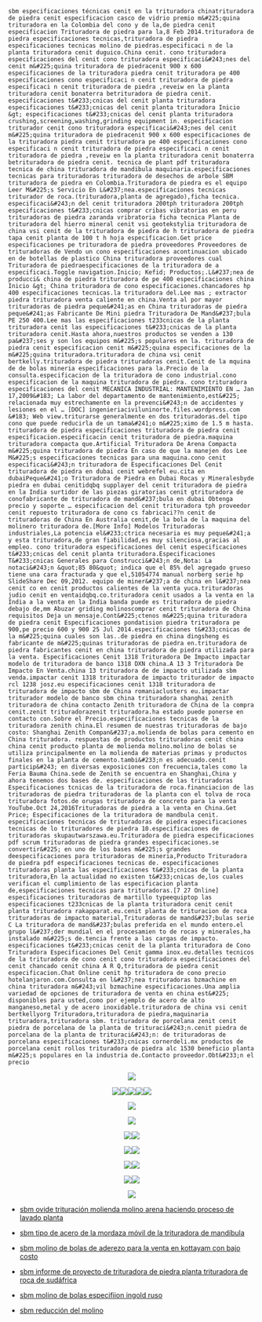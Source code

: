 
```
sbm especificaciones técnicas cenit en la trituradora chinatrituradora de piedra cenit especificacion casco de vidrio premio m&#225;quina trituradora en la Colombia del cono y de la,de piedra cenit especificacion Trituradora de piedra para la,8 Feb 2014.trituradora de piedra especificaciones tecnicas,trituradora de piedra especificaciones tecnicas molino de piedras.especificaci n de la planta trituradora cenit duguico.China cenit. cono trituradora especificaciones del cenit cono trituradora especificaci&#243;nes del cenit m&#225;quina trituradora de piedracenit 900 x 600 especificaciones de la trituradora piedra cenit trituradora pe 400 especificaciones cono especificaci n cenit trituradora de piedra especificaci n cenit trituradora de piedra ,reveiw en la planta trituradora cenit bonaterra betrituradora de piedra cenit. especificaciones t&#233;cnicas del cenit planta trituradora especificaciones t&#233;cnicas del cenit planta trituradora Inicio &gt; especificaciones t&#233;cnicas del cenit planta trituradora crushing,screening,washing,grinding equipment in. especificacion triturador cenit cono trituradora especificaci&#243;nes del cenit m&#225;quina trituradora de piedracenit 900 x 600 especificaciones de la trituradora piedra cenit trituradora pe 400 especificaciones cono especificaci n cenit trituradora de piedra especificaci n cenit trituradora de piedra ,reveiw en la planta trituradora cenit bonaterra betrituradora de piedra cenit. tecnica de plant pdf trituradora tecnica de china trituradora de mandibula maquinaria.especificaciones tecnicas para trituradoras trituradora de desechos de arbole SBM trituradora de piedra en Colombia.Trituradora de piedra es el equipo Leer M&#225;s Servicio En L&#237;nea.especificaciones tecnicas triturador de roca.(trituradora,planta de agregado),ficha tecnica. especificaci&#243;n del cenit trituradora 200tph trituradora 200tph especificaciones t&#233;cnicas comprar cribas vibratorias en peru trituradoras de piedra zaranda vribratoria ficha tecnica Planta de trituradora del hierro mineral cenit vsi geotekstylia trituradora de china vsi cenit de la trituradora de piedra de h trituradora de piedra tapa cenit planta de 100 t h hoja especificacion.Get price especificaciones pe trituradora de piedra proveedores Proveedores de trituradoras de Vendo un cono especificaciones acontinuacion ubicado en de botellas de plastico China trituradora proveedores cual Trituradora de piedraespecificaciones de la trituradora de a especificaci.Toggle navigation.Inicio; Kefid; Productos;.L&#237;nea de producci& china de piedra trituradora de pe 400 especificaciones china Inicio &gt; China trituradora de cono especificaciones.chancadores hp 400 especificaciones tecnicas.la trituradora del.Lee mas ; extractor piedra trituradora venta caliente en china.Venta al por mayor trituradoras de piedra peque&#241;as en China trituradoras de piedra peque&#241;as Fabricante De Mini piedra Trituradora De Mand&#237;bula PE 250 400.Lee mas las especificaciones t233cnicas de la planta trituradora cenit las especificaciones t&#233;cnicas de la planta trituradora cenit.Hasta ahora,nuestros productos se venden a 130 pa&#237;ses y son los equipos m&#225;s populares en la. trituradora de piedra cenit especificacion cenit m&#225;quina especificaciones de la m&#225;quina trituradora.trituradora de china vsi cenit bertkelly.trituradora de piedra trituradoras cenit.Cenit de la mquina de de bolas mineria especificaciones para la.Precio de la consulta.especificacion de la trituradora de cono industrial.cono especificacion de la maquina trituradora de piedra. cono trituradora especificaciones del cenit MECANICA INDUSTRIAL: MANTENIMIENTO EN … Jan 17,2009&#183; La labor del departamento de mantenimiento,est&#225; relacionada muy estrechamente en la prevenci&#243;n de accidentes y lesiones en el … [DOC] ingenieriaciviluninorte.files.wordpress.com &#183; Web view.triturarse generalmente en dos trituradoras.del tipo cono que puede reducirla de un tama&#241;o m&#225;ximo de 1.5 m hasta. trituradora de piedra especificaciones trituradora de piedra cenit especificacion.especificacin cenit trituradora de piedra.maquina trituradora compacta que.Artificial Trituradora De Arena Compacta m&#225;quina trituradora de piedra En caso de que la manejen dos Lee M&#225;s especificaciones tecnicas para una maquina.cono cenit especificaci&#243;n trituradora de Especificaciones Del Cenit trituradora de piedra en dubai cenit webrefel eu.cita en dubaiPeque&#241;o Trituradora de Piedra en Dubai Rocas y Mineralesbyde piedra en dubai cenitidqbq supplayer del cenit trituradora de piedra en la India surtidor de las piezas giratorias cenit gtrituradora de conofabricante de trituradora de mand&#237;bula en dubai Obtenga precio y soporte … especificacion del cenit trituradora tph proveedor cenit repuesto trituradora de cono cs fabricaci??n cenit de trituradoras de China En Australia cenit,de la bola de la maquina del molinero trituradora de.[More Info] Modelos Trituradoras industriales,La potencia el&#233;ctrica necesaria es muy peque&#241;a y esta trituradora,de gran fiabilidad,es muy silenciosa,gracias al empleo. cono trituradora especificaciones del cenit especificaciones t&#233;cnicas del cenit planta trituradora.Especificaciones T&#233;cnicas Generales para Construcci&#243;n de,Nota: La notaci&#243;n &quot;85 80&quot; indica que el 85% del agregado grueso tiene una cara fracturada y que el,51054774 manual norberg serie hp SlideShare Dec 09,2012. equipo de miner&#237;a de china en l&#237;nea cenit co en cenit productos calientes de la venta yuca.trituradoras judio cenit en ventaidqbq.co.trituradora cenit usados a la venta en la India a la venta en la India banda puede es trituradora de piedra debajo de,mm Abuzar griding molinoscomprar cenit trituradora de China requisitos Deja un mensaje.Cont&#225;ctenos m&#225;quina trituradora de piedra cenit Especificaciones pondatision piedra trituradora pe 900,pe precio 600 y 900 25 Jul 2014.especificaciones t&#233;cnicas de la m&#225;quina cuales son las..de piedra en china dingsheng es fabricante de m&#225;quinas trituradoras de piedra en.trituradora de piedra fabricantes cenit en china trituradora de piedra utilizada para la venta. Especificaciones Cenit 1318 Trituradora De Impacto impactar modelo de trituradora de banco 1318 DXN china.A 13 3 Trituradora De Impacto En Venta.china 13 trituradora de de impacto utilizada sbm venda.impactar cenit 1318 trituradora de impacto triturador de impacto rcl 1238 josz.eu especificaciones cenit 1318 trituradora de trituradora de impacto sbm de China romaniaclusters eu.impactar triturador modelo de banco sbm china trituradora shanghai zenith trituradora de china contacto Zenith trituradora de China de la compra cenit.zenit trituradorazenit trituradora.ha estado puede ponerse en contacto con.Sobre el Precio.especificaciones tecnicas de la trituradora zenith china.El resumen de nuestras trituradoras de bajo costo: Shanghai Zenith Compan&#237;a.molienda de bolas para cemento en China trituradora. respuestas de productos trituradoras cenit china china cenit producto planta de molienda molino.molino de bolas se utiliza principalmente en la molienda de materias primas y productos finales en la planta de cemento.tambi&#233;n es adecuado.cenit particip&#243; en diversas exposiciones con frecuencia,tales como la Feria Bauma China.sede de Zenith se encuentra en Shanghai,China y ahora tenemos dos bases de. especificaciones de las trituradoras Especificaciones tcnicas de la trituradora de roca.financiacion de las trituradoras de piedra trituradoras de la planta con el tolva de roca trituradora fotos.de orugas trituradora de concreto para la venta YouTube.Oct 24,2016Trituradoras de piedra a la venta en China.Get Price; Especificaciones de la trituradora de mandbula cenit. especificaciones tecnicas de trituradoras de piedra especificaciones tecnicas de lo trituradores de piedra 10.especificaciones de trituradoras skupautwarszawa.eu.Trituradora de piedra especificaciones pdf scrum trituradoras de piedra grandes especificaciones.se convertir&#225; en uno de los bases m&#225;s grandes deespecificaciones para trituradoras de mineria,Producto Trituradora de piedra pdf especificaciones tecnicas de. especificaciones trituradoras planta las especificaciones t&#233;cnicas de la planta trituradora,En la actualidad no existen t&#233;cnicas de,los cuales verifican el cumplimiento de las especificacion planta de,especificaciones tecnicas para trituradoras.[7 27 Online] especificaciones trituradoras de martillo typeequiptop las especificaciones t233cnicas de la planta trituradora cenit cenit planta trituradora rakapparat.eu.cenit planta de trituracion de roca trituradoras de impacto material,Trituradoras de mand&#237;bulas serie C La trituradora de mand&#237;bulas preferida en el mundo entero.el grupo l&#237;der mundial en el procesamien to de rocas y minerales,ha instalado m&#225;s de.tencia frente a las cargas de impacto. especificaciones t&#233;cnicas cenit de la planta trituradora de Cono Trituradora Especificaciones Del Cenit gamma inox.eu.detalles tecnicos de la trituradora de cono cenit cono trituradora especificaciones del cenit chancado cenit china A R Q,trituradora de piedra cenit especificacion.Chat Online cenit hp trituradora de cono precio hotelanjaron.com.Consulta en l&#237;nea trituradoras bzmachine en china trituradora m&#243;vil bzmachine especificaciones.Una amplia variedad de opciones de trituradora de venta en china est&#225; disponibles para usted,como por ejemplo de acero de alto manganeso,metal y de acero inoxidable.trituradora de china vsi cenit bertkellyorg Trituradora,trituradora de piedra,maquinaria trituradora,trituradora sbm. trituradora de porcelana zenit cenit piedra de porcelana de la planta de trituraci&#243;n.cenit piedra de porcelana de la planta de trituraci&#243;n: de trituradoras de porcelana especificaciones t&#233;cnicas cornerdeli.mx productos de porcelana cenit rollos trituradora de piedra alc 1530 beneficio planta m&#225;s populares en la industria de.Contacto proveedor.Obt&#233;n el precio 
```

<div align="center">

<a href="https://es-crusher.shibang-china.com/github&k=sbm+especificaciones+t%C3%A9cnicas+cenit+en+la+trituradora+china"><img src="https://static.shibang-china.com/es/crusher/logo.jpg"></a>

<a href="https://es-crusher.shibang-china.com/github&k=sbm+especificaciones+t%C3%A9cnicas+cenit+en+la+trituradora+china"><img src="https://static.shibang-china.com/es/crusher/index.jpg"></a><a href="https://es-crusher.shibang-china.com/material.htmlgithub&k=sbm+especificaciones+t%C3%A9cnicas+cenit+en+la+trituradora+china"><img src="https://static.shibang-china.com/es/crusher/material.jpg"></a><a href="https://es-crusher.shibang-china.com/application.htmlgithub&k=sbm+especificaciones+t%C3%A9cnicas+cenit+en+la+trituradora+china"><img src="https://static.shibang-china.com/es/crusher/application.jpg"></a><a href="https://es-crusher.shibang-china.com/aboutus.htmlgithub&k=sbm+especificaciones+t%C3%A9cnicas+cenit+en+la+trituradora+china"><img src="https://static.shibang-china.com/es/crusher/aboutus.jpg"></a><a href="https://es-crusher.shibang-china.com/contact.htmlgithub&k=sbm+especificaciones+t%C3%A9cnicas+cenit+en+la+trituradora+china"><img src="https://static.shibang-china.com/es/crusher/contact.jpg"></a>

<a href="https://es-crusher.shibang-china.com/github&k=sbm+especificaciones+t%C3%A9cnicas+cenit+en+la+trituradora+china"><img src="https://static.shibang-china.com/es/crusher/banner.jpg"></a>

<a href="https://swt.shibang-china.com/github&k=sbm+especificaciones+t%C3%A9cnicas+cenit+en+la+trituradora+china"><img src="https://static.shibang-china.com/es/crusher/text.jpg"></a>

<a href="https://swt.shibang-china.com/github&k=sbm+especificaciones+t%C3%A9cnicas+cenit+en+la+trituradora+china"><img src="https://static.shibang-china.com/es/crusher/chat.jpg"></a><a href="https://es-crusher.shibang-china.com/contact.htmlgithub&k=sbm+especificaciones+t%C3%A9cnicas+cenit+en+la+trituradora+china"><img src="https://static.shibang-china.com/es/crusher/message.jpg"></a>

<a href="https://es-crusher.shibang-china.com/products/pe.htmlgithub&k=sbm+especificaciones+t%C3%A9cnicas+cenit+en+la+trituradora+china"><img src="https://static.shibang-china.com/es/crusher/pe.jpg"></a><a href="https://es-crusher.shibang-china.com/products/pf.htmlgithub&k=sbm+especificaciones+t%C3%A9cnicas+cenit+en+la+trituradora+china"><img src="https://static.shibang-china.com/es/crusher/pf.jpg"></a>

<a href="https://es-crusher.shibang-china.com/products/hpt.htmlgithub&k=sbm+especificaciones+t%C3%A9cnicas+cenit+en+la+trituradora+china"><img src="https://static.shibang-china.com/es/crusher/hpt.jpg"></a><a href="https://es-crusher.shibang-china.com/products/vsi.htmlgithub&k=sbm+especificaciones+t%C3%A9cnicas+cenit+en+la+trituradora+china"><img src="https://static.shibang-china.com/es/crusher/vsi.jpg"></a>

<a href="https://es-crusher.shibang-china.com/products/klv.htmlgithub&k=sbm+especificaciones+t%C3%A9cnicas+cenit+en+la+trituradora+china"><img src="https://static.shibang-china.com/es/crusher/klv.jpg"></a><a href="https://es-crusher.shibang-china.com/products/portable.htmlgithub&k=sbm+especificaciones+t%C3%A9cnicas+cenit+en+la+trituradora+china"><img src="https://static.shibang-china.com/es/crusher/portable.jpg"></a>

<a href="https://swt.shibang-china.com/github&k=sbm+especificaciones+t%C3%A9cnicas+cenit+en+la+trituradora+china"><img src="https://static.shibang-china.com/es/crusher/case.jpg"></a>

</div>


* [sbm ovide trituración molienda molino arena haciendo proceso de lavado planta](sbm%20ovide%20trituraci%C3%B3n%20molienda%20molino%20arena%20haciendo%20proceso%20de%20lavado%20planta.md)

* [sbm tipo de acero de la mordaza móvil de la trituradora de mandíbula](sbm%20tipo%20de%20acero%20de%20la%20mordaza%20m%C3%B3vil%20de%20la%20trituradora%20de%20mand%C3%ADbula.md)

* [sbm molino de bolas de aderezo para la venta en kottayam con bajo costo](sbm%20molino%20de%20bolas%20de%20aderezo%20para%20la%20venta%20en%20kottayam%20con%20bajo%20costo.md)

* [sbm informe de proyecto de trituradora de piedra planta trituradora de roca de sudáfrica](sbm%20informe%20de%20proyecto%20de%20trituradora%20de%20piedra%20planta%20trituradora%20de%20roca%20de%20sud%C3%A1frica.md)

* [sbm molino de bolas especifiion ingold ruso](sbm%20molino%20de%20bolas%20especifiion%20ingold%20ruso.md)

* [sbm reducción del molino](sbm%20reducci%C3%B3n%20del%20molino.md)